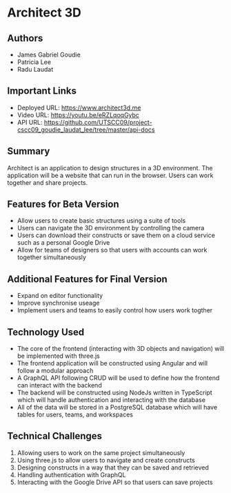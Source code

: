# Architect 3D

## Authors

- James Gabriel Goudie
- Patricia Lee
- Radu Laudat

## Important Links

- Deployed URL: https://www.architect3d.me
- Video URL: https://youtu.be/eRZLqoqGybc
- API URL: https://github.com/UTSCC09/project-cscc09_goudie_laudat_lee/tree/master/api-docs

## Summary

Architect is an application to design structures in a 3D environment.
The application will be a website that can run in the browser.
Users can work together and share projects.

## Features for Beta Version

- Allow users to create basic structures using a suite of tools
- Users can navigate the 3D environment by controlling the camera
- Users can download their constructs or save them on a cloud service such as a
    personal Google Drive
- Allow for teams of designers so that users with accounts can work together
    simultaneously

## Additional Features for Final Version

- Expand on editor functionality
- Improve synchronise useage
- Implement users and teams to easily control how users work togther

## Technology Used

- The core of the frontend (interacting with 3D objects and navigation) will
    be implemented with three.js
- The frontend application will be constructed using Angular and will follow a
    modular approach
- A GraphQL API following CRUD will be used to define how the frontend can
    interact with the backend
- The backend will be constructed using NodeJs written in TypeScript which will
    handle authentication and interacting with the database
- All of the data will be stored in a PostgreSQL database which will have
    tables for users, teams, and workspaces

## Technical Challenges

1. Allowing users to work on the same project simultaneously
2. Using three.js to allow users to navigate and create constructs
3. Designing constructs in a way that they can be saved and retrieved
4. Handling authentication with GraphQL
5. Interacting with the Google Drive API so that users can save projects
